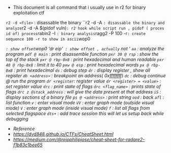 - This document is all command that i usually use in r2 for binary exploitation ctf


`r2 -d <file>` : disassable the binary
``r2 -d -A <file>` : disassable the binary and analyze
`r2 -d -A $(pidof vuln)` : r2 hook while script run , pidof ( proces id of) process
`rabin2 -I <file>` : binary analysis
`ragg2 -P 100 -r` : create sequence 100 -r to show in ascii
`wop0 <address>` : show offset
`wop0 'dr eip'`  : show offset , actually ` not '
`aa` : analyze the program
`pdf @ main` : print disassemble function
`pxr 30 @ rsp` : show the top of the stack
`pxr @ rbp-0x8` : print hexadecimal and human readable
`pxr 40 @ rbp-0x8` : limit it to 40
`pxw @ esp` : print hexadecimal words
`px @ rbp-0x8` : print hexadecimal
`ds` : debug step
`dr` : display register , show all register
`db <address>` : breakpoint an address( 0xffffffff)
`dc` : debug continue @ run the program
`dr <register`: register value
`dr <register> = <value>` : set register value
`drc` : print state of flags
`drc <flag_name>` : prints state of flags
`drc z @stack_address` : will give the data present at that address
`iS` : display sections of a binary file
`ps @ <address>` : print string
`ood` : back
`afl` : list function
`v` : enter visual mode
`VV` : enter graph mode (outside visual mode)
`V`  : enter graph mode (inside visual mode)
`f` : list all flags from selected flagspace
`dts+` : add trace session this will let us setup back while debugging
  


- Reference 
- https://dvd848.github.io/CTFs/CheatSheet.html
- https://medium.com/@rejophilipjose/cheat-sheet-for-radare2-f1b83c1bee65